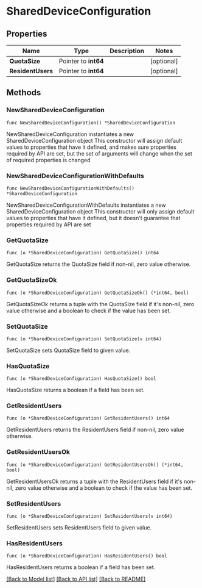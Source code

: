 # SharedDeviceConfiguration

## Properties

Name | Type | Description | Notes
------------ | ------------- | ------------- | -------------
**QuotaSize** | Pointer to **int64** |  | [optional] 
**ResidentUsers** | Pointer to **int64** |  | [optional] 

## Methods

### NewSharedDeviceConfiguration

`func NewSharedDeviceConfiguration() *SharedDeviceConfiguration`

NewSharedDeviceConfiguration instantiates a new SharedDeviceConfiguration object
This constructor will assign default values to properties that have it defined,
and makes sure properties required by API are set, but the set of arguments
will change when the set of required properties is changed

### NewSharedDeviceConfigurationWithDefaults

`func NewSharedDeviceConfigurationWithDefaults() *SharedDeviceConfiguration`

NewSharedDeviceConfigurationWithDefaults instantiates a new SharedDeviceConfiguration object
This constructor will only assign default values to properties that have it defined,
but it doesn't guarantee that properties required by API are set

### GetQuotaSize

`func (o *SharedDeviceConfiguration) GetQuotaSize() int64`

GetQuotaSize returns the QuotaSize field if non-nil, zero value otherwise.

### GetQuotaSizeOk

`func (o *SharedDeviceConfiguration) GetQuotaSizeOk() (*int64, bool)`

GetQuotaSizeOk returns a tuple with the QuotaSize field if it's non-nil, zero value otherwise
and a boolean to check if the value has been set.

### SetQuotaSize

`func (o *SharedDeviceConfiguration) SetQuotaSize(v int64)`

SetQuotaSize sets QuotaSize field to given value.

### HasQuotaSize

`func (o *SharedDeviceConfiguration) HasQuotaSize() bool`

HasQuotaSize returns a boolean if a field has been set.

### GetResidentUsers

`func (o *SharedDeviceConfiguration) GetResidentUsers() int64`

GetResidentUsers returns the ResidentUsers field if non-nil, zero value otherwise.

### GetResidentUsersOk

`func (o *SharedDeviceConfiguration) GetResidentUsersOk() (*int64, bool)`

GetResidentUsersOk returns a tuple with the ResidentUsers field if it's non-nil, zero value otherwise
and a boolean to check if the value has been set.

### SetResidentUsers

`func (o *SharedDeviceConfiguration) SetResidentUsers(v int64)`

SetResidentUsers sets ResidentUsers field to given value.

### HasResidentUsers

`func (o *SharedDeviceConfiguration) HasResidentUsers() bool`

HasResidentUsers returns a boolean if a field has been set.


[[Back to Model list]](../README.md#documentation-for-models) [[Back to API list]](../README.md#documentation-for-api-endpoints) [[Back to README]](../README.md)


